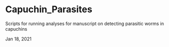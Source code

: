 # Capuchin_Parasites

Scripts for running analyses for manuscript on detecting parasitic worms in capuchins

Jan 18, 2021